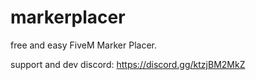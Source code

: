 # markerplacer
free and easy FiveM Marker Placer. 

support and dev discord: https://discord.gg/ktzjBM2MkZ
